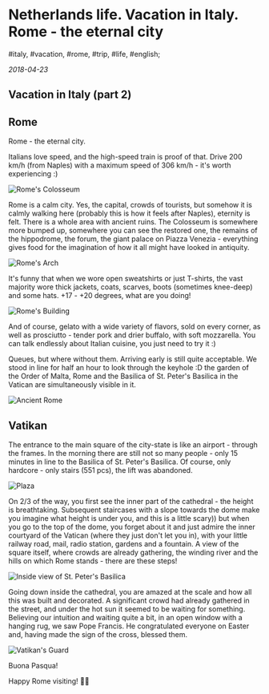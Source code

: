 # Netherlands life. Vacation in Italy. Rome - the eternal city

#italy, #vacation, #rome, #trip, #life, #english;

_2018-04-23_

## Vacation in Italy (part 2)

## Rome

Rome - the eternal city.

Italians love speed, and the high-speed train is proof of that. Drive 200 km/h (from Naples) with a maximum speed of 306 km/h - it's worth experiencing :)

![Rome's Colosseum](/images/netherlands-life-vacation-in-italy-rome-the-eternal-city/colosseum.jpeg "Rome's Colosseum")

Rome is a calm city. Yes, the capital, crowds of tourists, but somehow it is calmly walking here (probably this is how it feels after Naples), eternity is felt. There is a whole area with ancient ruins. The Colosseum is somewhere more bumped up, somewhere you can see the restored one, the remains of the hippodrome, the forum, the giant palace on Piazza Venezia - everything gives food for the imagination of how it all might have looked in antiquity.

![Rome's Arch](/images/netherlands-life-vacation-in-italy-rome-the-eternal-city/1.jpeg "Rome's Arch")

It's funny that when we wore open sweatshirts or just T-shirts, the vast majority wore thick jackets, coats, scarves, boots (sometimes knee-deep) and some hats. +17 - +20 degrees, what are you doing!


![Rome's Building](/images/netherlands-life-vacation-in-italy-rome-the-eternal-city/2.jpeg "Rome's Building")

And of course, gelato with a wide variety of flavors, sold on every corner, as well as prosciutto - tender pork and drier buffalo, with soft mozzarella. You can talk endlessly about Italian cuisine, you just need to try it :)

Queues, but where without them. Arriving early is still quite acceptable. We stood in line for half an hour to look through the keyhole :D the garden of the Order of Malta, Rome and the Basilica of St. Peter's Basilica in the Vatican are simultaneously visible in it.

![Ancient Rome](/images/netherlands-life-vacation-in-italy-rome-the-eternal-city/3.jpeg "Ancient Rome")

## Vatikan

The entrance to the main square of the city-state is like an airport - through the frames. In the morning there are still not so many people - only 15 minutes in line to the Basilica of St. Peter's Basilica. Of course, only hardcore - only stairs (551 pcs), the lift was abandoned.

![Plaza](/images/netherlands-life-vacation-in-italy-rome-the-eternal-city/4.jpeg "Plaza")

On 2/3 of the way, you first see the inner part of the cathedral - the height is breathtaking. Subsequent staircases with a slope towards the dome make you imagine what height is under you, and this is a little scary)) but when you go to the top of the dome, you forget about it and just admire the inner courtyard of the Vatican (where they just don't let you in), with your little railway road, mail, radio station, gardens and a fountain. A view of the square itself, where crowds are already gathering, the winding river and the hills on which Rome stands - there are these steps!

![Inside view of St. Peter's Basilica](/images/netherlands-life-vacation-in-italy-rome-the-eternal-city/5.jpeg "Inside view of St. Peter's Basilica")

Going down inside the cathedral, you are amazed at the scale and how all this was built and decorated.
A significant crowd had already gathered in the street, and under the hot sun it seemed to be waiting for something. Believing our intuition and waiting quite a bit, in an open window with a hanging rug, we saw Pope Francis. He congratulated everyone on Easter and, having made the sign of the cross, blessed them. 

![Vatikan's Guard](/images/netherlands-life-vacation-in-italy-rome-the-eternal-city/6.jpeg "Vatikan's Guard")

Buona Pasqua!

Happy Rome visiting! ✌🏼

